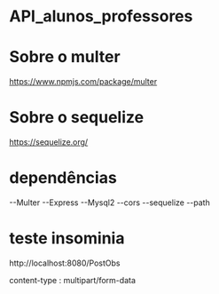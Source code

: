 # API_alunos_professores

# Sobre o multer

https://www.npmjs.com/package/multer

# Sobre o sequelize

https://sequelize.org/

# dependências

--Multer
--Express
--Mysql2
--cors
--sequelize
--path

# teste insominia 
http://localhost:8080/PostObs

content-type : multipart/form-data

 
